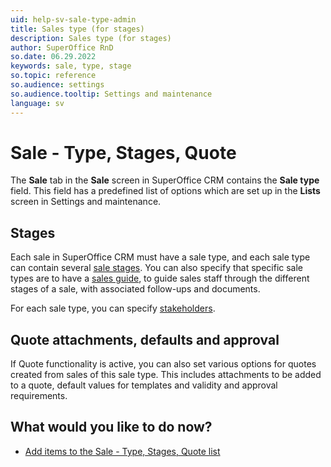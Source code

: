 ```yaml
---
uid: help-sv-sale-type-admin
title: Sales type (for stages)
description: Sales type (for stages)
author: SuperOffice RnD
so.date: 06.29.2022
keywords: sale, type, stage
so.topic: reference
so.audience: settings
so.audience.tooltip: Settings and maintenance
language: sv
---
```


# Sale - Type, Stages, Quote

The **Sale** tab in the **Sale** screen in SuperOffice CRM contains the **Sale type** field. This field has a predefined list of options which are set up in the **Lists** screen in Settings and maintenance.

## Stages

Each sale in SuperOffice CRM must have a sale type, and each sale type can contain several [sale stages][3]. You can also specify that specific sale types are to have a [sales guide][4], to guide sales staff through the different stages of a sale, with associated follow-ups and documents.

For each sale type, you can specify [stakeholders][1].

## Quote attachments, defaults and approval

If Quote functionality is active, you can also set various options for quotes created from sales of this sale type. This includes attachments to be added to a quote, default values for templates and validity and approval requirements.

## What would you like to do now?

* [Add items to the Sale - Type, Stages, Quote list][2]

<!-- Referenced links -->
[2]: ../../../admin/lists/learn/sale-type.md
[3]: sale-stage.md
[4]: ../sales-guide/index.md
[1]: ../stakeholders/index.md

<!-- Referenced images -->

